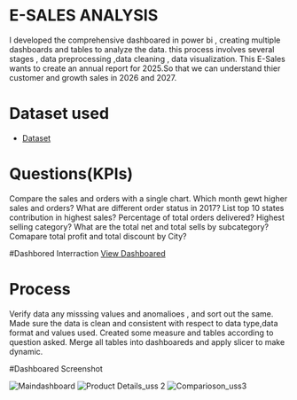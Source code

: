 # E-SALES ANALYSIS 
I developed the comprehensive dashboared in power bi , creating multiple dashboards and tables to analyze the data. this process involves  several stages , data preprocessing ,data cleaning , data visualization.
This E-Sales wants to create an annual report for 2025.So that we can understand thier customer and growth sales in 2026 and 2027.
# Dataset used
- <a href = "https://github.com/Pratiksha280702/Data-Analysis-Dashboared/blob/main/Sample%20-%20Superstore%20(2).csv">Dataset</a>

# Questions(KPIs)
Compare the sales and orders with a single chart.
Which month gewt higher sales and orders?
What are different order status in 2017?
List top 10 states contribution in highest sales?
Percentage of total orders delivered?
Highest selling category?
What are the total net and total sells by subcategory?
Comapare total profit and total discount by City? 

#Dashbored Interraction
<a href="https://github.com/Pratiksha280702/Data-Analysis-Dashboared/blob/main/USS_PROJECT.pbix">View Dashboared</a>

# Process
Verify data any misssing values and anomalioes , and sort out the same.
Made sure the data is clean and consistent with respect to data type,data format and values used.
Created some measure and tables according to question asked.
Merge all tables into dashboareds and apply slicer to make dynamic.

#Dashboared Screenshot

![Maindashboard](https://github.com/user-attachments/assets/973fe8cc-fba2-41a5-a249-529c3ff1362d)
![Product Details_uss 2](https://github.com/user-attachments/assets/c1ad0bda-76ac-4e5e-8a02-7f91394c2ec0)
![Comparioson_uss3](https://github.com/user-attachments/assets/b45770ad-8966-4a4c-885c-08d389646286)
